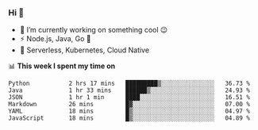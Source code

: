 ### Hi 👋

<!--
**nodejh/nodejh** is a ✨ _special_ ✨ repository because its `README.md` (this file) appears on your GitHub profile.

Here are some ideas to get you started:

- 🔭 I’m currently working on ...
- 🌱 I’m currently learning ...
- 👯 I’m looking to collaborate on ...
- 🤔 I’m looking for help with ...
- 💬 Ask me about ...
- 📫 How to reach me: ...
- 😄 Pronouns: ...
- ⚡ Fun fact: ...
-->

- 🔭 I’m currently working on something cool :wink:
- ⚡ Node.js, Java, Go :thought_balloon:
- 🤖 Serverless, Kubernetes, Cloud Native

📊 **This week I spent my time on**

<!--START_SECTION:waka-->

```text
Python           2 hrs 17 mins   █████████▒░░░░░░░░░░░░░░░   36.73 %
Java             1 hr 33 mins    ██████▒░░░░░░░░░░░░░░░░░░   24.93 %
JSON             1 hr 1 min      ████░░░░░░░░░░░░░░░░░░░░░   16.51 %
Markdown         26 mins         █▓░░░░░░░░░░░░░░░░░░░░░░░   07.00 %
YAML             18 mins         █▒░░░░░░░░░░░░░░░░░░░░░░░   04.97 %
JavaScript       18 mins         █▒░░░░░░░░░░░░░░░░░░░░░░░   04.89 %
```

<!--END_SECTION:waka-->


<!--
:traffic_light: **Visitors**

![visitors](https://visitor-badge.glitch.me/badge?page_id=nodejh.nodejh)
-->
